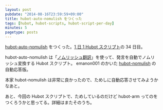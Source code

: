 ```yaml
---
layout: post
pubdate: "2014-08-16T23:59:59+09:00"
title: hubot-auto-nomulish をつくった
tags: [hubot, hubot-scripts, hubot-script-per-day]
minutes: 5
pagetype: posts
---
```

[hubot-auto-nomulish][gh:bouzuya/hubot-auto-nomulish] をつくった。[1 日 1 Hubot スクリプト][hubot-script-per-day]の 34 日目。

hubot-auto-nomulish は「[ノムリッシュ翻訳][nomulish]」を使って、発言を自動でノムリッシュ変換する Hubot スクリプト。 emanon001 のかいた [hubot-nomulish][gh:faithcreates/hubot-scripts] の自動応答版。

本家 hubot-nomulish は非常に良かったので、ためしに自動応答させてみようかなあと。

あと、今回の Hubot スクリプトで、ためしているのだけど hubot-arm ってのをつくろうかと思ってる。詳細はまたそのうち。

[nomulish]: http://racing-lagoon.info/nomu/translate.php
[gh:bouzuya/hubot-auto-nomulish]: https://github.com/bouzuya/hubot-auto-nomulish
[gh:faithcreates/hubot-scripts]: https://github.com/faithcreates/hubot-scripts
[hubot-script-per-day]: http://blog.bouzuya.net/posts?tags=hubot-script-per-day
